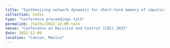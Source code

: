 ```yaml
---
title: "Synthesizing network dynamics for short-term memory of impulsive inputs"
collection: talks
type: "Conference proceedings talk"
permalink: /talks/2022-12-09-talk
venue: "Conference on Decision and Control (CDC) 2022"
date: 2022-12-09
location: "Cancun, Mexico"
---
```


